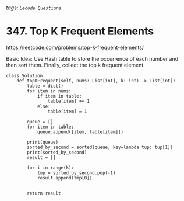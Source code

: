 ###### tags: `Lecode Questions`

# 347. Top K Frequent Elements

https://leetcode.com/problems/top-k-frequent-elements/

Basic Idea: Use Hash table to store the occurrence of each number and then sort them.  Finally, collect the top k frequent element.


```python=
class Solution:
    def topKFrequent(self, nums: List[int], k: int) -> List[int]:
        table = dict()
        for item in nums:
            if item in table:
                table[item] += 1
            else:
                table[item] = 1
                
        queue = []
        for item in table:
            queue.append([item, table[item]])
        
        print(queue)
        sorted_by_second = sorted(queue, key=lambda tup: tup[1])
        print(sorted_by_second)
        result = []
        
        for i in range(k):
            tmp = sorted_by_second.pop(-1)
            result.append(tmp[0])
            
        
        return result
            
        


```